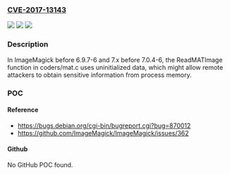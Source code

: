 ### [CVE-2017-13143](https://cve.mitre.org/cgi-bin/cvename.cgi?name=CVE-2017-13143)
![](https://img.shields.io/static/v1?label=Product&message=n%2Fa&color=blue)
![](https://img.shields.io/static/v1?label=Version&message=n%2Fa&color=blue)
![](https://img.shields.io/static/v1?label=Vulnerability&message=n%2Fa&color=brighgreen)

### Description

In ImageMagick before 6.9.7-6 and 7.x before 7.0.4-6, the ReadMATImage function in coders/mat.c uses uninitialized data, which might allow remote attackers to obtain sensitive information from process memory.

### POC

#### Reference
- https://bugs.debian.org/cgi-bin/bugreport.cgi?bug=870012
- https://github.com/ImageMagick/ImageMagick/issues/362

#### Github
No GitHub POC found.


